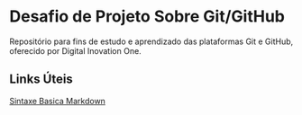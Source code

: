 # Desafio de Projeto Sobre Git/GitHub

Repositório para fins de estudo e aprendizado das plataformas Git e GitHub, oferecido por Digital Inovation One.

## Links Úteis
[Sintaxe Basica Markdown](https://www.markdownguide.org/basic-syntax/)
